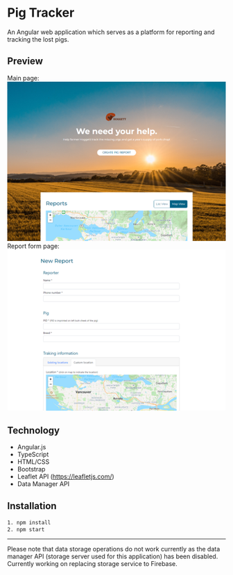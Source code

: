 # Pig Tracker
An Angular web application which serves as a platform for reporting and tracking the lost pigs.

## Preview
Main page:
![pig-tracker-preview](./pig-tracker-preview.png)
Report form page:
![pig-tracker-report-form-preview](./pig-tracker-report-form-preview.png)

## Technology
* Angular.js
* TypeScript
* HTML/CSS
* Bootstrap
* Leaflet API (https://leafletjs.com/)
* Data Manager API

## Installation
```
1. npm install
2. npm start
```
---
Please note that data storage operations do not work currently as the data manager API (storage server used for this application) has been disabled. Currently working on replacing storage service to Firebase.